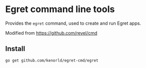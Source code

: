 # Egret command line tools

Provides the `egret` command, used to create and run Egret apps.

Modified from https://github.com/revel/cmd

Install
------------
```bash
go get github.com/kenorld/egret-cmd/egret
```
